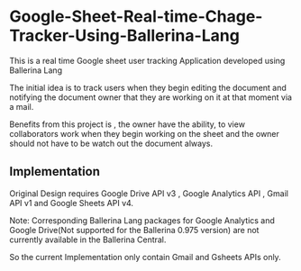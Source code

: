 # Google-Sheet-Real-time-Chage-Tracker-Using-Ballerina-Lang
This is a real time Google sheet user tracking Application developed using Ballerina Lang


The initial idea is to track users when they begin editing the document and
notifying the document owner that they are working on it at that moment
via a mail.

Benefits from this project is , the owner have the ability, to view
collaborators work when they begin working on the sheet and the owner
should not have to be watch out the document always.

## Implementation
Original Design requires Google Drive API v3 , Google Analytics API ,
Gmail API v1 and Google Sheets API v4.

Note: Corresponding Ballerina Lang packages for Google Analytics and
Google Drive(Not supported for the Ballerina 0.975 version) are not
currently available in the Ballerina Central.

So the current Implementation only contain Gmail and Gsheets APIs only.
